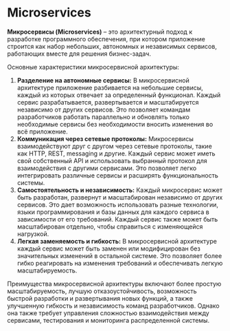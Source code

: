 # Microservices

**Микросервисы (Microservices)** – это архитектурный подход к разработке программного обеспечения, при котором приложение строится как набор небольших, автономных и независимых сервисов, работающих вместе для решения бизнес-задач.

Основные характеристики микросервисной архитектуры:

1. **Разделение на автономные сервисы:** В микросервисной архитектуре приложение разбивается на небольшие сервисы, каждый из которых отвечает за определенный функционал. Каждый сервис разрабатывается, развертывается и масштабируется независимо от других сервисов. Это позволяет командам разработчиков работать параллельно и обновлять только необходимые сервисы без необходимости вносить изменения во всё приложение.
2. **Коммуникация через сетевые протоколы:** Микросервисы взаимодействуют друг с другом через сетевые протоколы, такие как HTTP, REST, messaging и другие. Каждый сервис может иметь свой собственный API и использовать выбранный протокол для взаимодействия с другими сервисами. Это позволяет легко интегрировать различные сервисы и расширять функциональность системы.
3. **Самостоятельность и независимость:** Каждый микросервис может быть разработан, развернут и масштабирован независимо от других сервисов. Это дает возможность использовать разные технологии, языки программирования и базы данных для каждого сервиса в зависимости от его требований. Каждый сервис также может быть масштабирован отдельно, чтобы справиться с изменяющейся нагрузкой.
4. **Легкая заменяемость и гибкость:** В микросервисной архитектуре каждый сервис может быть заменен или модифицирован без значительных изменений в остальной системе. Это позволяет более гибко реагировать на изменения требований и обеспечивать легкую масштабируемость.

Преимущества микросервисной архитектуры включают более простую масштабируемость, лучшую отказоустойчивость, возможность быстрой разработки и развертывания новых функций, а также улучшенную гибкость и независимость команд разработчиков. Однако она также требует управления сложностью взаимодействия между сервисами, тестирования и мониторинга распределенной системы.
